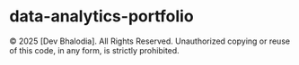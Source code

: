 # data-analytics-portfolio

© 2025 [Dev Bhalodia]. All Rights Reserved.
Unauthorized copying or reuse of this code, in any form, is strictly prohibited.

